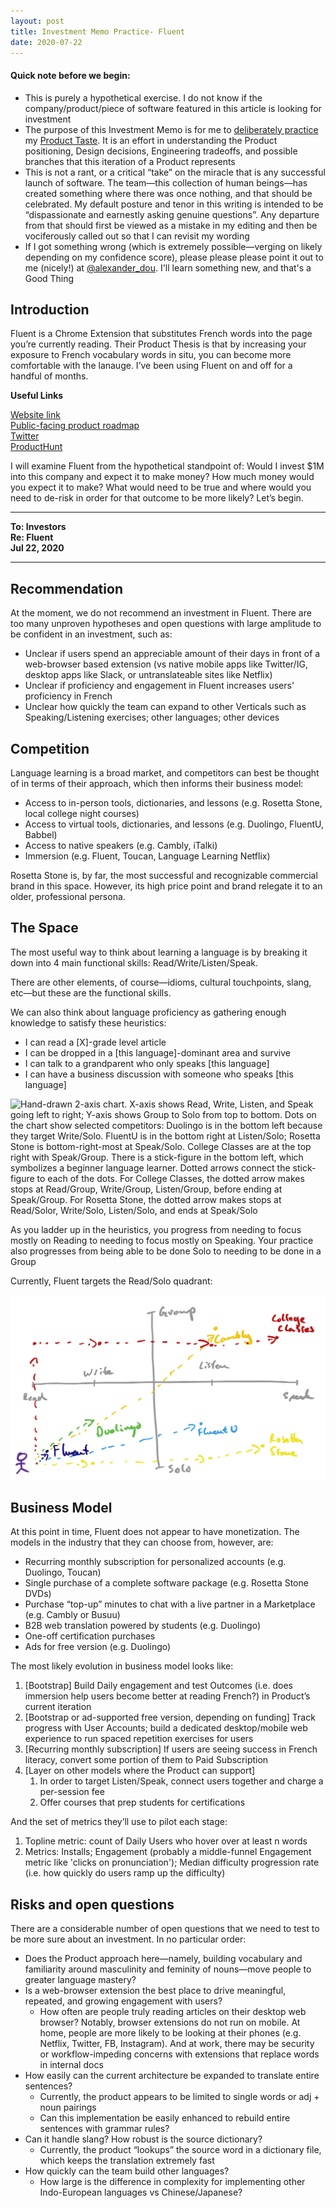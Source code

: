 ```yaml
---
layout: post
title: Investment Memo Practice- Fluent
date: 2020-07-22
---
```


#### Quick note before we begin:
* This is purely a hypothetical exercise. I do not know if the company/product/piece of software featured in this article is looking for investment
* The purpose of this Investment Memo is for me to [deliberately practice](https://commoncog.com/blog/so-good-they-cant-ignore-you/#dodeliberatepractice) my [Product Taste](https://www.evernote.com/l/ArLTsgomZARKW5ci-eTDQQ0XOhN62MARpFY). It is an effort in understanding the Product positioning, Design decisions, Engineering tradeoffs, and possible branches that this iteration of a Product represents
* This is not a rant, or a critical “take” on the miracle that is any successful launch of software. The team—this collection of human beings—has created something where there was once nothing, and that should be celebrated. My default posture and tenor in this writing is intended to be “dispassionate and earnestly asking genuine questions”. Any departure from that should first be viewed as a mistake in my editing and then be vociferously called out so that I can revisit my wording
* If I got something wrong (which is extremely possible—verging on likely depending on my confidence score), please please please point it out to me (nicely!) at [@alexander_dou](https://twitter.com/alexander_dou). I'll learn something new, and that's a Good Thing


## Introduction
Fluent is a Chrome Extension that substitutes French words into the page you’re currently reading. Their Product Thesis is that by increasing your exposure to French vocabulary words in situ, you can become more comfortable with the lanauge. I’ve been using Fluent on and off for a handful of months. 

**Useful Links**

[Website link](https://www.usefluent.co/)  
[Public-facing product roadmap](https://feedback.usefluent.co/)  
[Twitter](https://twitter.com/usefluent)  
[ProductHunt](https://www.producthunt.com/posts/fluent-2)  

I will examine Fluent from the hypothetical standpoint of: Would I invest $1M into this company and expect it to make money? How much money would you expect it to make? What would need to be true and where would you need to de-risk in order for that outcome to be more likely? Let’s begin.

------


**To: Investors**  
**Re: Fluent**  
**Jul 22, 2020**  

-------

## Recommendation
At the moment, we do not recommend an investment in Fluent. There are too many unproven hypotheses and open questions with large amplitude to be confident in an investment, such as:
* Unclear if users spend an appreciable amount of their days in front of a web-browser based extension (vs native mobile apps like Twitter/IG, desktop apps like Slack, or untranslateable sites like Netflix)
* Unclear if proficiency and engagement in Fluent increases users' proficiency in French
* Unclear how quickly the team can expand to other Verticals such as Speaking/Listening exercises; other languages; other devices


## Competition
Language learning is a broad market, and competitors can best be thought of in terms of their approach, which then informs their business model:
* Access to in-person tools, dictionaries, and lessons (e.g. Rosetta Stone, local college night courses) 
* Access to virtual tools, dictionaries, and lessons (e.g. Duolingo, FluentU, Babbel)
* Access to native speakers (e.g. Cambly, iTalki) 
* Immersion (e.g. Fluent, Toucan, Language Learning Netflix)

Rosetta Stone is, by far, the most successful and recognizable commercial brand in this space. However, its high price point and brand relegate it to an older, professional persona. 

## The Space
The most useful way to think about learning a language is by breaking it down into 4 main functional skills: Read/Write/Listen/Speak.

There are other elements, of course—idioms, cultural touchpoints, slang, etc—but these are the functional skills. 

We can also think about language proficiency as gathering enough knowledge to satisfy these heuristics:
* I can read a [X]-grade level article
* I can be dropped in a [this language]-dominant area and survive
* I can talk to a grandparent who only speaks [this language]
* I can have a business discussion with someone who speaks [this language] 

![Hand-drawn 2-axis chart. X-axis shows Read, Write, Listen, and Speak going left to right; Y-axis shows Group to Solo from top to bottom. Dots on the chart show selected competitors: Duolingo is in the bottom left because they target Write/Solo. FluentU is in the bottom right at Listen/Solo; Rosetta Stone is bottom-right-most at Speak/Solo. College Classes are at the top right with Speak/Group. There is a stick-figure in the bottom left, which symbolizes a beginner language learner. Dotted arrows connect the stick-figure to each of the dots. For College Classes, the dotted arrow makes stops at Read/Group, Write/Group, Listen/Group, before ending at Speak/Group. For Rosetta Stone, the dotted arrow makes stops at Read/Solor, Write/Solo, Listen/Solo, and ends at Speak/Solo](/assets/images/languages.png)

As you ladder up in the heuristics, you progress from needing to focus mostly on Reading to needing to focus mostly on Speaking. Your practice also progresses from being able to be done Solo to needing to be done in a Group

Currently, Fluent targets the Read/Solo quadrant:

![Same chart as above, but with Fluent included. It exists in the bottom-left corner, at Read/Solo](/assets/images/languages_fluent.png)


## Business Model
At this point in time, Fluent does not appear to have monetization. The models in the industry that they can choose from, however, are:
* Recurring monthly subscription for personalized accounts (e.g. Duolingo, Toucan)
* Single purchase of a complete software package (e.g. Rosetta Stone DVDs)
* Purchase “top-up” minutes to chat with a live partner in a Marketplace (e.g. Cambly or Busuu)
* B2B web translation powered by students (e.g. Duolingo)
* One-off certification purchases
* Ads for free version (e.g. Duolingo)

The most likely evolution in business model looks like:
1. [Bootstrap] Build Daily engagement and test Outcomes (i.e. does immersion help users become better at reading French?) in Product’s current iteration
2. [Bootstrap or ad-supported free version, depending on funding] Track progress with User Accounts; build a dedicated desktop/mobile web experience to run spaced repetition exercises for users
3. [Recurring monthly subscription] If users are seeing success in French literacy, convert some portion of them to Paid Subscription
4. [Layer on other models where the Product can support]
    1. In order to target Listen/Speak, connect users together and charge a per-session fee
    2. Offer courses that prep students for certifications

And the set of metrics they’ll use to pilot each stage:
1. Topline metric: count of Daily Users who hover over at least n words
2. Metrics: Installs; Engagement (probably a middle-funnel Engagement metric like 'clicks on pronunciation'); Median difficulty progression rate (i.e. how quickly do users ramp up the difficulty)


## Risks and open questions
There are a considerable number of open questions that we need to test to be more sure about an investment. In no particular order:
* Does the Product approach here—namely, building vocabulary and familiarity around masculinity and feminity of nouns—move people to greater language mastery? 
* Is a web-browser extension the best place to drive meaningful, repeated, and growing engagement with users?
    * How often are people truly reading articles on their desktop web browser? Notably, browser extensions do not run on mobile. At home, people are more likely to be looking at their phones (e.g. Netflix, Twitter, FB, Instagram). And at work, there may be security or workflow-impeding concerns with extensions that replace words in internal docs
* How easily can the current architecture be expanded to translate entire sentences?
    * Currently, the product appears to be limited to single words or adj + noun pairings
    * Can this implementation be easily enhanced to rebuild entire sentences with grammar rules?
* Can it handle slang? How robust is the source dictionary?
    * Currently, the product “lookups” the source word in a dictionary file, which keeps the translation extremely fast 
* How quickly can the team build other languages? 
    * How large is the difference in complexity for implementing other Indo-European languages vs Chinese/Japanese? 



